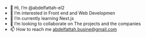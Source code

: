 - 👋 Hi, I’m @abdelfattah-el2
- 👀 I’m interested in  Front end and Web Developmen
- 🌱 I’m currently learning Next.js
- 💞️ I’m looking to collaborate on The projects and the companies
- 📫 How to reach me abdelfattah.busine@gmail.com  

<!---
abdelfattah-el2/abdelfattah-el2 is a ✨ special ✨ repository because its `README.md` (this file) appears on your GitHub profile.
You can click the Preview link to take a look at your changes.  My personal website is https://abdelfttah-protfolio.vercel.app/
ةغ
--->
